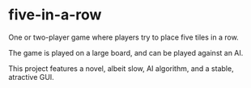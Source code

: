 # five-in-a-row
One or two-player game where players try to place five tiles in a row.

The game is played on a large board, and can be played against an AI.

This project features a novel, albeit slow, AI algorithm, and a stable, atractive GUI.
